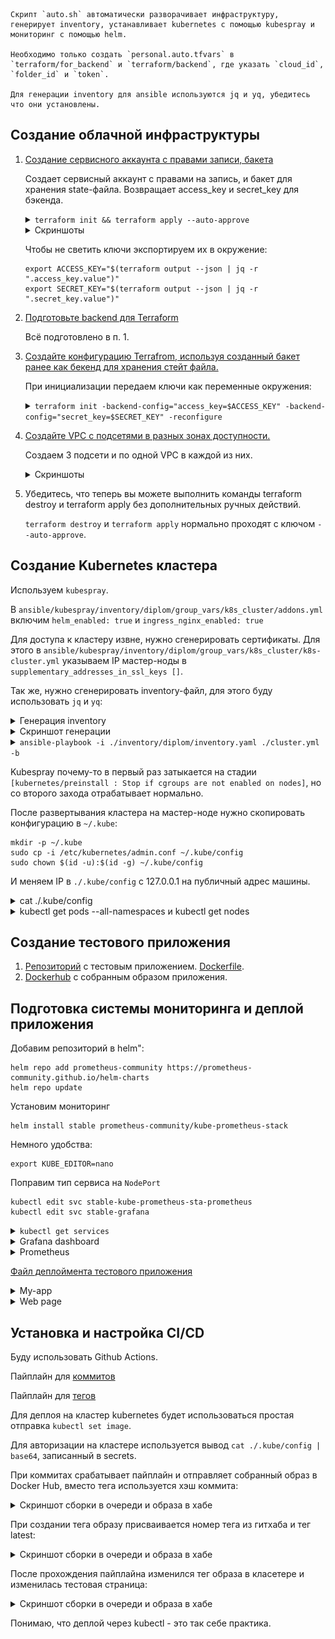     Скрипт `auto.sh` автоматически разворачивает инфраструктуру, генерирует inventory, устанавливает kubernetes с помощью kubespray и мониторинг с помощью helm.

    Необходимо только создать `personal.auto.tfvars` в `terraform/for_backend` и `terraform/backend`, где указать `cloud_id`, `folder_id` и `token`.

    Для генерации inventory для ansible используются jq и yq, убедитесь что они установлены.

## Создание облачной инфраструктуры

1. [Создание сервисного аккаунта с правами записи, бакета](./terraform/for_backend/)

    Создает сервисный аккаунт с правами на запись, и бакет для хранения state-файла. Возвращает access_key и secret_key для бэкенда.

    <details>
      <summary> <code>terraform init && terraform apply --auto-approve </code></summary>

        ➜  diplom git:(main) ✗ cd ./terraform/for_backend 
        ➜  for_backend git:(main) ✗ terraform init && terraform apply --auto-approve
        Initializing the backend...
        Initializing provider plugins...
        - Finding latest version of yandex-cloud/yandex...
        - Installing yandex-cloud/yandex v0.147.0...
        - Installed yandex-cloud/yandex v0.147.0 (unauthenticated)
        Terraform has created a lock file .terraform.lock.hcl to record the provider
        selections it made above. Include this file in your version control repository
        so that Terraform can guarantee to make the same selections by default when
        you run "terraform init" in the future.
        
        Terraform has been successfully initialized!
        
        You may now begin working with Terraform. Try running "terraform plan" to see
        any changes that are required for your infrastructure. All Terraform commands
        should now work.
        
        If you ever set or change modules or backend configuration for Terraform,
        rerun this command to reinitialize your working directory. If you forget, other
        commands will detect it and remind you to do so if necessary.
        
        Terraform used the selected providers to generate the following execution plan.         Resource actions are indicated with the following symbols:
          + create
        
        Terraform will perform the following actions:
        
          # yandex_iam_service_account.sa will be created
          + resource "yandex_iam_service_account" "sa" {
              + created_at  = (known after apply)
              + description = "diplom-sa"
              + folder_id   = (sensitive value)
              + id          = (known after apply)
              + name        = "diplom"
            }
        
          # yandex_iam_service_account_static_access_key.sa-static-key will be created
          + resource "yandex_iam_service_account_static_access_key" "sa-static-key" {
              + access_key                   = (known after apply)
              + created_at                   = (known after apply)
              + description                  = "static access key for object storage"
              + encrypted_secret_key         = (known after apply)
              + id                           = (known after apply)
              + key_fingerprint              = (known after apply)
              + output_to_lockbox_version_id = (known after apply)
              + secret_key                   = (sensitive value)
              + service_account_id           = (known after apply)
            }
        
          # yandex_resourcemanager_folder_iam_member.sa-editor will be created
          + resource "yandex_resourcemanager_folder_iam_member" "sa-editor" {
              + folder_id = (sensitive value)
              + id        = (known after apply)
              + member    = (known after apply)
              + role      = "editor"
            }
        
          # yandex_storage_bucket.diplom_bucket will be created
          + resource "yandex_storage_bucket" "diplom_bucket" {
              + access_key            = (known after apply)
              + acl                   = (known after apply)
              + bucket                = "kirsanov-diplom-bucket"
              + bucket_domain_name    = (known after apply)
              + default_storage_class = (known after apply)
              + folder_id             = (known after apply)
              + force_destroy         = false
              + id                    = (known after apply)
              + policy                = (known after apply)
              + secret_key            = (sensitive value)
              + website_domain        = (known after apply)
              + website_endpoint      = (known after apply)
        
              + anonymous_access_flags (known after apply)
        
              + grant (known after apply)
        
              + versioning (known after apply)
            }
        
        Plan: 4 to add, 0 to change, 0 to destroy.
        
        Changes to Outputs:
          + access_key = (sensitive value)
          + secret_key = (sensitive value)
        yandex_iam_service_account.sa: Creating...
        yandex_iam_service_account.sa: Creation complete after 2s [id=ajec9m12o0oe7kecnbeb]
        yandex_iam_service_account_static_access_key.sa-static-key: Creating...
        yandex_resourcemanager_folder_iam_member.sa-editor: Creating...
        yandex_iam_service_account_static_access_key.sa-static-key: Creation complete after         2s [id=aje7kiijgg7g7c2l4kf2]
        yandex_storage_bucket.diplom_bucket: Creating...
        yandex_resourcemanager_folder_iam_member.sa-editor: Creation complete after 3s         [id=b1g65ggbv0fmdj4bp782/editor/serviceAccount:ajec9m12o0oe7kecnbeb]
        yandex_storage_bucket.diplom_bucket: Creation complete after 3s         [id=kirsanov-diplom-bucket]
        
        Apply complete! Resources: 4 added, 0 changed, 0 destroyed.
        
        Outputs:
        
        access_key = <sensitive>
        secret_key = <sensitive>
    </details>

    <details>
      <summary> Скриншоты </summary>
      
      Сервисный аккаунт
      ![Service account](./images/1.png)

      Бакет
      ![Bucket](./images/2.png)

    </details>

    Чтобы не светить ключи экспортируем их в окружение:

    ```
    export ACCESS_KEY="$(terraform output --json | jq -r ".access_key.value")"
    export SECRET_KEY="$(terraform output --json | jq -r ".secret_key.value")"

    ```

2. [Подготовьте backend для Terraform](./terraform/for_backend/)

    Всё подготовлено в п. 1.

3. [Создайте конфигурацию Terrafrom, используя созданный бакет ранее как бекенд для хранения стейт файла.](./terraform/backend/providers.tf)

    При инициализации передаем ключи как переменные окружения:

    <details>
      <summary> <code>terraform init -backend-config="access_key=$ACCESS_KEY" -backend-config="secret_key=$SECRET_KEY" -reconfigure </code></summary>
    
        backend git:(main) ✗ terraform init -backend-config="access_key=$ACCESS_KEY" -backend-config="secret_key=$SECRET_KEY" -reconfigure
        Initializing the backend...

        Successfully configured the backend "s3"! Terraform will automatically
        use this backend unless the backend configuration changes.
        Initializing provider plugins...
        - Finding latest version of yandex-cloud/yandex...
        - Installing yandex-cloud/yandex v0.147.0...
        - Installed yandex-cloud/yandex v0.147.0 (unauthenticated)
        Terraform has created a lock file .terraform.lock.hcl to record the provider
        selections it made above. Include this file in your version control repository
        so that Terraform can guarantee to make the same selections by default when
        you run "terraform init" in the future.

        Terraform has been successfully initialized!

        You may now begin working with Terraform. Try running "terraform plan" to see
        any changes that are required for your infrastructure. All Terraform commands
        should now work.

        If you ever set or change modules or backend configuration for Terraform,
        rerun this command to reinitialize your working directory. If you forget, other
        commands will detect it and remind you to do so if necessary.
    </details>


4. [Создайте VPC с подсетями в разных зонах доступности.](./terraform/backend/vpc.tf)

    Создаем 3 подсети и по одной VPC в каждой из них.

    <details>
      <summary> Скриншоты </summary>

      `terraform apply --auto-approve`
      ![terraform apply](./images/3.png)

      State-file

      ![state-file](./images/4.png)

      VM`s

      ![vm`s](./images/5.png)
    </details>

5. Убедитесь, что теперь вы можете выполнить команды terraform destroy и terraform apply без дополнительных ручных действий.

    `terraform destroy` и `terraform apply` нормально проходят с ключом `--auto-approve`.


## Создание Kubernetes кластера

Используем `kubespray`.

В `ansible/kubespray/inventory/diplom/group_vars/k8s_cluster/addons.yml` включим `helm_enabled: true` и `ingress_nginx_enabled: true`

Для доступа к кластеру извне, нужно сгенерировать сертификаты. Для этого в `ansible/kubespray/inventory/diplom/group_vars/k8s_cluster/k8s-cluster.yml` указываем IP мастер-ноды в `supplementary_addresses_in_ssl_keys []`.

Так же, нужно сгенерировать inventory-файл, для этого буду использовать `jq` и `yq`:
<details>
  <summary> Генерация inventory </summary>
    
    terraform output --json | jq -r '
      {
        all: {
          hosts: (
            .ips.value | to_entries |
            map({
              (.key): {
                ansible_host: .value,
                ansible_user: "ubuntu"
              }
            }) | add
          ),
          children: {
            kube_control_plane: { hosts: { "master": null } },
            kube_node: { hosts: { "node1": null, "node2": null } },
            etcd: { hosts: { "master": null } },
            k8s_cluster: {
              children: {
                kube_control_plane: null,
                kube_node: null
              }
            }
          }
        }
      }' | yq -P > ../../ansible/kubespray/inventory/diplom/inventory.yaml

</details>

<details>
  <summary> Скриншот генерации </summary>
    
![inventory](./images/6.png)
</details>


<details>
  <summary><code>ansible-playbook -i ./inventory/diplom/inventory.yaml ./cluster.yml -b</code></summary>

![playbook](./images/7.png)
 </details> 


Kubespray почему-то в первый раз затыкается на стадии `[kubernetes/preinstall : Stop if cgroups are not enabled on nodes]`, но со второго захода отрабатывает нормально.

После развертывания кластера на мастер-ноде нужно скопировать конфигурацию в `~/.kube`:

    mkdir -p ~/.kube
    sudo cp -i /etc/kubernetes/admin.conf ~/.kube/config
    sudo chown $(id -u):$(id -g) ~/.kube/config

И меняем IP в `./.kube/config` с 127.0.0.1 на публичный адрес машины.

<details>
  <summary>cat ./.kube/config</summary>

![playbook](./images/8.png)
 </details> 

<details>
  <summary>kubectl get pods --all-namespaces и kubectl get nodes</summary>

        ubuntu@master:~$ kubectl get pods --all-namespaces 
        NAMESPACE       NAME                                       READY   STATUS    RESTARTS       AGE
        ingress-nginx   ingress-nginx-controller-r2kzk             1/1     Running   0              118s
        ingress-nginx   ingress-nginx-controller-s9kzl             1/1     Running   0              118s
        kube-system     calico-kube-controllers-85c5d47cb8-kjlcx   1/1     Running   0              2m20s
        kube-system     calico-node-2krxv                          1/1     Running   0              2m47s
        kube-system     calico-node-6c6k9                          1/1     Running   0              2m47s
        kube-system     calico-node-gmfkh                          1/1     Running   0              2m47s
        kube-system     coredns-84668b4497-67h7h                   1/1     Running   0              107s
        kube-system     coredns-84668b4497-kc8xz                   1/1     Running   0              113s
        kube-system     dns-autoscaler-56cb45595c-9m6hb            1/1     Running   0              112s
        kube-system     kube-apiserver-master                      1/1     Running   0              4m26s
        kube-system     kube-controller-manager-master             1/1     Running   2 (4m9s ago)   4m28s
        kube-system     kube-proxy-9nt5m                           1/1     Running   0              3m22s
        kube-system     kube-proxy-jrltn                           1/1     Running   0              3m22s
        kube-system     kube-proxy-plfvl                           1/1     Running   0              3m22s
        kube-system     kube-scheduler-master                      1/1     Running   1              4m26s
        kube-system     nginx-proxy-node1                          1/1     Running   0              3m24s
        kube-system     nginx-proxy-node2                          1/1     Running   0              3m25s
        kube-system     nodelocaldns-glg8r                         1/1     Running   0              109s
        kube-system     nodelocaldns-l4fg8                         1/1     Running   0              108s
        kube-system     nodelocaldns-wmd64                         1/1     Running   0              108s
        ubuntu@master:~$ kubectl get nodes
        NAME     STATUS   ROLES           AGE     VERSION
        master   Ready    control-plane   5m48s   v1.33.2
        node1    Ready    <none>          4m45s   v1.33.2
        node2    Ready    <none>          4m45s   v1.33.2


 </details> 



## Создание тестового приложения

1. [Репозиторий](https://github.com/kirs-kirill/diplom-app) с тестовым приложением. [Dockerfile](https://github.com/kirs-kirill/diplom-app/blob/main/dockerfile).
2. [Dockerhub](https://hub.docker.com/repository/docker/kirskirill/diplomapp/) с собранным образом приложения.

## Подготовка cистемы мониторинга и деплой приложения

Добавим репозиторий в helm":

    helm repo add prometheus-community https://prometheus-community.github.io/helm-charts
    helm repo update

Установим мониторинг

    helm install stable prometheus-community/kube-prometheus-stack

Немного удобства:

    export KUBE_EDITOR=nano

Поправим тип сервиса на `NodePort`

    kubectl edit svc stable-kube-prometheus-sta-prometheus
    kubectl edit svc stable-grafana

<details>
<summary> <code>kubectl get services</code> </summary>

![kubectl get services](./images/9.png)
</details>

<details>
<summary> Grafana dashboard </summary>

![Grafana dashboard](./images/10.png)
</details>

<details>
<summary> Prometheus </summary>

![Prometheus](./images/11.png)
</details>

[Файл деплоймента тестового приложения](./kuber/my-app-deploy.yaml)

<details>
<summary> My-app </summary>

![my-app](./images/12.png)
</details>

<details>
<summary> Web page </summary>

![Web page](./images/13.png)
</details>

## Установка и настройка CI/CD

Буду использовать Github Actions.

Пайплайн для [коммитов](https://github.com/kirs-kirill/diplom-app/blob/main/.github/workflows/on_push.yml)

Пайплайн для [тегов](https://github.com/kirs-kirill/diplom-app/blob/main/.github/workflows/on_tag.yml)

Для деплоя на кластер kubernetes будет использоваться простая отправка `kubectl set image`.

Для авторизации на кластере используется вывод `cat ./.kube/config | base64`, записанный в secrets.

При коммитах срабатывает пайплайн и отправляет собранный образ в Docker Hub, вместо тега используется хэш коммита:

<details>
<summary> Скриншот сборки в очереди и образа в хабе </summary>

![pipeline](./images/14.png)

![image](./images/15.png)
</details>


При создании тега образу присваивается номер тега из гитхаба и тег latest:

<details>
<summary> Скриншот сборки в очереди и образа в хабе </summary>

![pipeline](./images/16.png)

![image](./images/17.png)
</details>

После прохождения пайплайна изменился тег образа в класетере и изменилась тестовая страница:

<details>
<summary> Скриншот сборки в очереди и образа в хабе </summary>

![pipeline](./images/18.png)

![image](./images/19.png)
</details>


Понимаю, что деплой через kubectl - это так себе практика.
